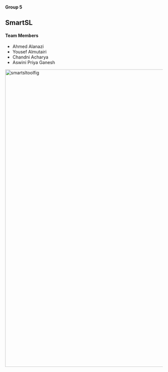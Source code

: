
#### Group 5

## SmartSL

#### Team Members
- Ahmed Alanazi
- Yousef Almutairi
- Chandni Acharya
- Aswini Priya Ganesh
<img width="952" alt="smartsltoolfig" src="https://user-images.githubusercontent.com/75590685/143992637-6a433de7-c9d5-40fd-9593-37ed55174c5b.png">

